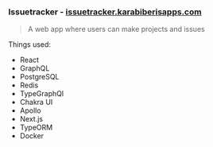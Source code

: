 ### Issuetracker - <a href="https://issuetracker.karabiberisapps.com">issuetracker.karabiberisapps.com</a>

> A web app where users can make projects and issues

Things used:

- React
- GraphQL
- PostgreSQL
- Redis
- TypeGraphQl
- Chakra UI
- Apollo
- Next.js
- TypeORM
- Docker
